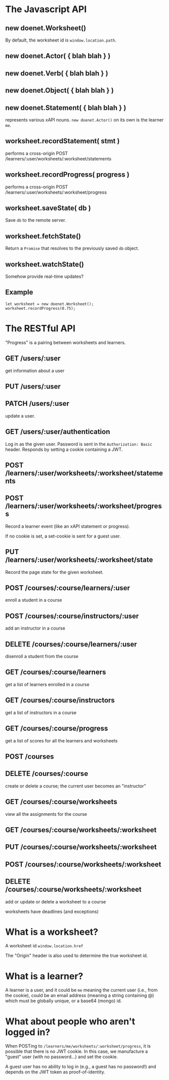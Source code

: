 # The Javascript API

## new doenet.Worksheet() 

By default, the worksheet id is `window.location.path`. 

## new doenet.Actor( { blah blah } )
## new doenet.Verb( { blah blah } )
## new doenet.Object( { blah blah } )
## new doenet.Statement( { blah blah } )

represents various xAPI nouns.  `new doenet.Actor()` on its own is the
learner `me`.

## worksheet.recordStatement( stmt ) 

performs a cross-origin POST /learners/:user/worksheets/:worksheet/statements

## worksheet.recordProgress( progress ) 

performs a cross-origin POST /learners/:user/worksheets/:worksheet/progress

## worksheet.saveState( db )

Save `db` to the remote server.

## worksheet.fetchState()

Return a `Promise` that resolves to the previously saved `db` object.

## worksheet.watchState()

Somehow provide real-time updates?

## Example

```
let worksheet = new doenet.Worksheet();
worksheet.recordProgress(0.75);
```

# The RESTful API

"Progress" is a pairing between worksheets and learners.

## GET /users/:user

get information about a user

## PUT /users/:user
## PATCH /users/:user

update a user.

## GET /users/:user/authentication

Log in as the given user.  Password is sent in the `Authorization:
Basic` header.  Responds by setting a cookie containing a JWT.

## POST /learners/:user/worksheets/:worksheet/statements
## POST /learners/:user/worksheets/:worksheet/progress

Record a learner event (like an xAPI statement or progress).

If no cookie is set, a set-cookie is sent for a guest user.

## PUT /learners/:user/worksheets/:worksheet/state

Record the page state for the given worksheet.

## POST /courses/:course/learners/:user

enroll a student in a course

## POST /courses/:course/instructors/:user

add an instructor in a course

## DELETE /courses/:course/learners/:user

disenroll a student from the course

## GET /courses/:course/learners

get a list of learners enrolled in a course

## GET /courses/:course/instructors

get a list of instructors in a course

## GET /courses/:course/progress

get a list of scores for all the learners and worksheets

## POST /courses
## DELETE /courses/:course

create or delete a course; the current user becomes an "instructor"

## GET /courses/:course/worksheets

view all the assignments for the course

## GET /courses/:course/worksheets/:worksheet
## PUT /courses/:course/worksheets/:worksheet
## POST /courses/:course/worksheets/:worksheet
## DELETE /courses/:course/worksheets/:worksheet

add or update or delete a worksheet to a course

worksheets have deadlines (and exceptions)

# What is a worksheet?

A worksheet id `window.location.href`

The "Origin" header is also used to determine the true worksheet id.

# What is a learner?

A learner is a user, and it could be `me` meaning the current user
(i.e., from the cookie), could be an email address (meaning a string
containing @) which must be globally unique, or a base64 (mongo) id.

# What about people who aren't logged in?

When POSTing to `/learners/me/worksheets/:worksheet/progress`, it is
possible that there is no JWT cookie.  In this case, we manufacture a
"guest" user (with no password...) and set the cookie.

A guest user has no ability to log in (e.g., a guest has no password!)
and depends on the JWT token as proof-of-identity.
